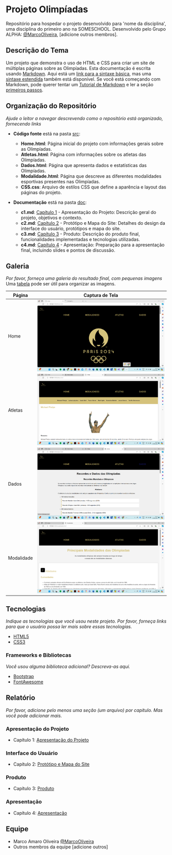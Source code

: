 # Projeto Olimpíadas

Repositório para hospedar o projeto desenvolvido para 'nome da disciplina', uma disciplina do primeiro ano na SOMESCHOOL. Desenvolvido pelo Grupo ALPHA: [@MarcoOliveira](https://github.com/marcoamarooliveira), [adicione outros membros].

## Descrição do Tema

Um projeto que demonstra o uso de HTML e CSS para criar um site de múltiplas páginas sobre as Olimpíadas. Esta documentação é escrita usando [Markdown](https://www.markdownguide.org/). Aqui está um [link para a sintaxe básica](https://www.markdownguide.org/basic-syntax), mas uma [sintaxe estendida](https://www.markdownguide.org/extended-syntax/) também está disponível. Se você está começando com Markdown, pode querer tentar um [Tutorial de Markdown](https://www.markdowntutorial.com/) e ler a seção [primeiros passos](https://www.markdownguide.org/getting-started/).

## Organização do Repositório

_Ajude o leitor a navegar descrevendo como o repositório está organizado, fornecendo links_
* **Código fonte** está na pasta [src](src/):
  - **Home.html**: Página inicial do projeto com informações gerais sobre as Olimpíadas.
  - **Atletas.html**: Página com informações sobre os atletas das Olimpíadas.
  - **Dados.html**: Página que apresenta dados e estatísticas das Olimpíadas.
  - **Modalidade.html**: Página que descreve as diferentes modalidades esportivas presentes nas Olimpíadas.
  - **CSS.css**: Arquivo de estilos CSS que define a aparência e layout das páginas do projeto.

* **Documentação** está na pasta [doc](doc/):
  - **c1.md**: [Capítulo 1](doc/c1.md) - Apresentação do Projeto: Descrição geral do projeto, objetivos e contexto.
  - **c2.md**: [Capítulo 2](doc/c2.md) - Protótipo e Mapa do Site: Detalhes do design da interface do usuário, protótipos e mapa do site.
  - **c3.md**: [Capítulo 3](doc/c3.md) - Produto: Descrição do produto final, funcionalidades implementadas e tecnologias utilizadas.
  - **c4.md**: [Capítulo 4](doc/c4.md) - Apresentação: Preparação para a apresentação final, incluindo slides e pontos de discussão.


## Galeria

_Por favor, forneça uma galeria do resultado final, com pequenas imagens_
Uma [tabela](https://www.markdownguide.org/extended-syntax/#tables) pode ser útil para organizar as imagens.

| Página | Captura de Tela |
|--------|-----------------|
| Home | ![Página Home](/IMG/Tela_Home.png) |
| Atletas | ![Página Atletas](/IMG/Tela_Atletas.png) |
| Dados | ![Página Dados](/IMG/Tela_Dados.png) |
| Modalidade | ![Página Modalidade](/IMG/Tele_Modalidades.png) |

## Tecnologias

_Indique as tecnologias que você usou neste projeto. Por favor, forneça links para que o usuário possa ler mais sobre essas tecnologias._
* [HTML5](https://developer.mozilla.org/pt-BR/docs/Web/HTML)
* [CSS3](https://developer.mozilla.org/pt-BR/docs/Web/CSS)

### Frameworks e Bibliotecas

_Você usou alguma biblioteca adicional? Descreva-as aqui._
* [Bootstrap](https://getbootstrap.com/)
* [FontAwesome](https://fontawesome.com/)

## Relatório
_Por favor, adicione pelo menos uma seção (um arquivo) por capítulo. Mas você pode adicionar mais._

### Apresentação do Projeto
* Capítulo 1: [Apresentação do Projeto](doc/c1.md)
### Interface do Usuário
* Capítulo 2: [Protótipo e Mapa do Site](doc/c2.md)
### Produto
* Capítulo 3: [Produto](doc/c3.md)
### Apresentação
* Capítulo 4: [Apresentação](doc/c4.md)

## Equipe
* Marco Amaro Oliveira [@MarcoOliveira](https://github.com/marcoamarooliveira)
* Outros membros da equipe [adicione outros]
